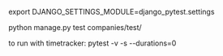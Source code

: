 export DJANGO_SETTINGS_MODULE=django_pytest.settings

python manage.py test companies/test/

to run with timetracker:
pytest -v -s --durations=0


